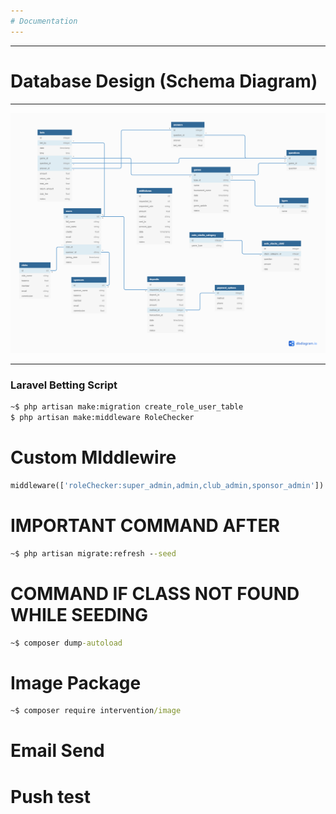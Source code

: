 ```yaml
---
# Documentation
---
```


---

# Database Design (Schema Diagram)

---

![](MARKDOWN/db.png)

---

### Laravel Betting Script

```cmd
~$ php artisan make:migration create_role_user_table
$ php artisan make:middleware RoleChecker

```

# Custom MIddlewire

```php
middleware(['roleChecker:super_admin,admin,club_admin,sponsor_admin'])
```

# **IMPORTANT COMMAND AFTER**

```cmd
~$ php artisan migrate:refresh --seed
```
# **COMMAND IF CLASS NOT FOUND WHILE SEEDING**

```cmd
~$ composer dump-autoload
```

# Image Package

```cmd
~$ composer require intervention/image
```

# Email Send

# Push test

